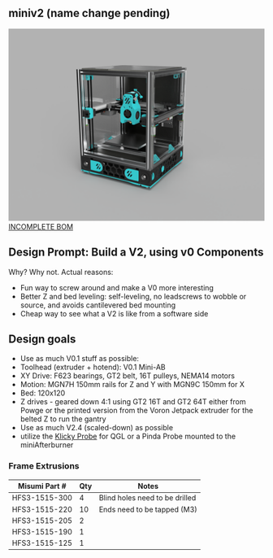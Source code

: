 ## miniv2 (name change pending)

![picture](Images/3.png)
[INCOMPLETE BOM](https://docs.google.com/spreadsheets/d/1caKSc-EukVpRgN67_by_hdzVPlExSRQ66j3OXlEmcCU/edit#gid=0)
## Design Prompt: Build a V2, using v0 Components
Why? Why not.
Actual reasons:

- Fun way to screw around and make a V0 more interesting
- Better Z and bed leveling: self-leveling, no leadscrews to wobble or source, and avoids cantilevered bed
mounting
- Cheap way to see what a V2 is like from a software side

## Design goals
- Use as much V0.1 stuff as possible:
- Toolhead (extruder + hotend): V0.1 Mini-AB
- XY Drive: F623 bearings, GT2 belt, 16T pulleys, NEMA14 motors
- Motion: MGN7H 150mm rails for Z and Y with MGN9C 150mm for X 
- Bed: 120x120
- Z drives - geared down 4:1 using GT2 16T and GT2 64T either from Powge or the printed version from the Voron Jetpack extruder for the belted Z to run the gantry 
- Use as much V2.4 (scaled-down) as possible
- utilize the [Klicky Probe](https://github.com/jlas1/Klicky-Probe) for QGL or a Pinda Probe mounted to the miniAfterburner 



### Frame Extrusions
Misumi Part #  |Qty | Notes
 ----|----|----|
HFS3-1515-300 |4 | Blind holes need to be drilled
HFS3-1515-220 |10| Ends need to be tapped (M3)
HFS3-1515-205 |2 |
HFS3-1515-190 |1 |
HFS3-1515-125 |1 |



